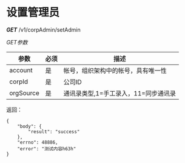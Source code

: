 
设置管理员
=======
***GET*** /v1/corpAdmin/setAdmin

*GET参数*


参数 | 必须 | 描述
----|------|----
account			| 是 | 帐号，组织架构中的帐号，具有唯一性
corpId			| 是 | 公司ID
orgSource		| 是 | 通讯录类型,1=手工录入，11=同步通讯录

返回：
```
{
    "body": { 
        "result": "success" 
    }, 
    "errno": 48886, 
    "error": "测试内容h63h" 
}
